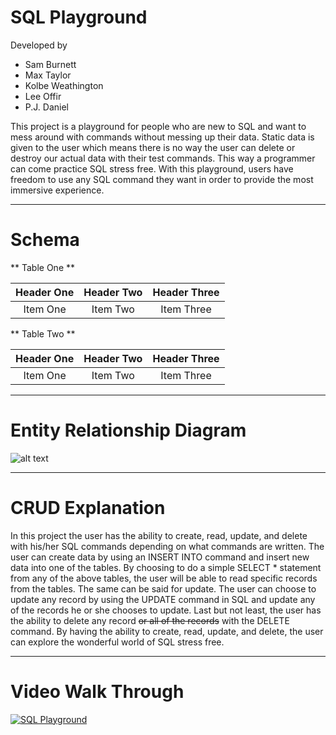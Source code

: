   # SQL Playground

  Developed by
  - Sam Burnett
  - Max Taylor
  - Kolbe Weathington
  - Lee Offir
  - P.J. Daniel

This project is a playground for people who are new to SQL and want to mess around with commands without messing up their data. Static data is given to the user which means there is no way the user can delete or destroy our actual data with their test commands. This way a programmer can come practice SQL stress free. With this playground, users have freedom to use any SQL command they want in order to provide the most immersive experience.

---

# Schema

** Table One **

| Header One     | Header Two     | Header Three  |
| :-------------:| :-------------:| :-------------:
| Item One       | Item Two       | Item Three    |


** Table Two **

| Header One     | Header Two     | Header Three  |
| :-------------:| :-------------:| :-------------:
| Item One       | Item Two       | Item Three    |

---

# Entity Relationship Diagram
![alt text](http://www.24gaam.com/education/computer/images/erdiagrm.gif "ERD Diagram")

---

# CRUD Explanation

In this project the user has the ability to create, read, update, and delete with his/her SQL commands depending on what commands are written. The user can create data by using an INSERT INTO command and insert new data into one of the tables. By choosing to do a simple SELECT * statement from any of the above tables, the user will be able to read specific records from the tables. The same can be said for update. The user can choose to update any record by using the UPDATE command in SQL and update any of the records he or she chooses to update. Last but not least, the user has the ability to delete any record
~~or all of the records~~ with the DELETE command. By having the ability to create, read, update, and delete, the user can explore the wonderful world of SQL stress free.

---

# Video Walk Through

[![SQL Playground](https://azure.microsoft.com/svghandler/sql-database/?width=600&height=315)](http://www.youtube.com/watch?v=dQw4w9WgXcQ)
